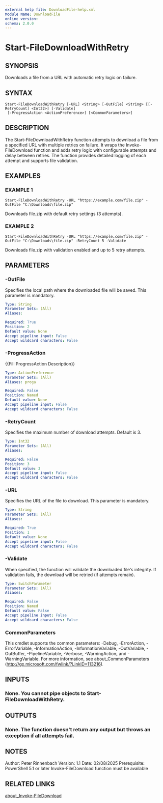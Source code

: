 ```yaml
---
external help file: DownloadFile-help.xml
Module Name: DownloadFile
online version:
schema: 2.0.0
---
```


# Start-FileDownloadWithRetry

## SYNOPSIS
Downloads a file from a URL with automatic retry logic on failure.

## SYNTAX

```
Start-FileDownloadWithRetry [-URL] <String> [-OutFile] <String> [[-RetryCount] <Int32>] [-Validate]
 [-ProgressAction <ActionPreference>] [<CommonParameters>]
```

## DESCRIPTION
The Start-FileDownloadWithRetry function attempts to download a file from a specified URL with multiple retries on failure.
It wraps the Invoke-FileDownload function and adds retry logic with configurable attempts and delay between retries.
The function provides detailed logging of each attempt and supports file validation.

## EXAMPLES

### EXAMPLE 1
```
Start-FileDownloadWithRetry -URL "https://example.com/file.zip" -OutFile "C:\Downloads\file.zip"
```

Downloads file.zip with default retry settings (3 attempts).

### EXAMPLE 2
```
Start-FileDownloadWithRetry -URL "https://example.com/file.zip" -OutFile "C:\Downloads\file.zip" -RetryCount 5 -Validate
```

Downloads file.zip with validation enabled and up to 5 retry attempts.

## PARAMETERS

### -OutFile
Specifies the local path where the downloaded file will be saved.
This parameter is mandatory.

```yaml
Type: String
Parameter Sets: (All)
Aliases:

Required: True
Position: 2
Default value: None
Accept pipeline input: False
Accept wildcard characters: False
```

### -ProgressAction
{{Fill ProgressAction Description}}

```yaml
Type: ActionPreference
Parameter Sets: (All)
Aliases: proga

Required: False
Position: Named
Default value: None
Accept pipeline input: False
Accept wildcard characters: False
```

### -RetryCount
Specifies the maximum number of download attempts.
Default is 3.

```yaml
Type: Int32
Parameter Sets: (All)
Aliases:

Required: False
Position: 3
Default value: 3
Accept pipeline input: False
Accept wildcard characters: False
```

### -URL
Specifies the URL of the file to download.
This parameter is mandatory.

```yaml
Type: String
Parameter Sets: (All)
Aliases:

Required: True
Position: 1
Default value: None
Accept pipeline input: False
Accept wildcard characters: False
```

### -Validate
When specified, the function will validate the downloaded file's integrity.
If validation fails, the download will be retried (if attempts remain).

```yaml
Type: SwitchParameter
Parameter Sets: (All)
Aliases:

Required: False
Position: Named
Default value: False
Accept pipeline input: False
Accept wildcard characters: False
```

### CommonParameters
This cmdlet supports the common parameters: -Debug, -ErrorAction, -ErrorVariable, -InformationAction, -InformationVariable, -OutVariable, -OutBuffer, -PipelineVariable, -Verbose, -WarningAction, and -WarningVariable.
For more information, see about_CommonParameters (http://go.microsoft.com/fwlink/?LinkID=113216).

## INPUTS

### None. You cannot pipe objects to Start-FileDownloadWithRetry.
## OUTPUTS

### None. The function doesn't return any output but throws an exception if all attempts fail.
## NOTES
Author: Peter Rinnenbach
Version: 1.1
Date: 02/08/2025
Prerequisite: PowerShell 5.1 or later
                Invoke-FileDownload function must be available

## RELATED LINKS

[about_Invoke-FileDownload]()

